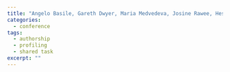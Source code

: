 ```yaml
---
title: "Angelo Basile, Gareth Dwyer, Maria Medvedeva, Josine Rawee, Hessel Haagsma, and <strong>Malvina Nissim</strong>. N-GrAM: New Groningen Author-profiling Model. In <i>Working Notes of CLEF 2017, PAN Lab on Digital Text Forensics (CEUR Proceedings)</i>. 2017. <strong>[Best performing system at the PAN 2017 author profiling competition]</strong>"
categories: 
  - conference
tags:
  - authorship
  - profiling
  - shared task
excerpt: ""
---
```




